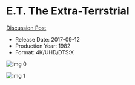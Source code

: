 # E.T. The Extra-Terrstrial

[Discussion Post](https://www.avsforum.com/threads/bass-eq-for-filtered-movies.2995212/post-58333408)

* Release Date: 2017-09-12
* Production Year: 1982
* Format: 4K/UHD/DTS:X

![img 0](https://i.imgur.com/d9aQyPU.jpg)

![img 1](https://i.imgur.com/OVXA2tw.jpg)

